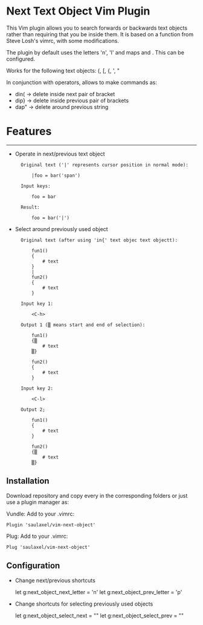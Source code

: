 Next Text Object Vim Plugin
========

This Vim plugin allows you to search forwards or backwards text objects rather than requiring that you be inside them.  It is based on a function from Steve Losh's vimrc, with some modifications.

The plugin by default uses the letters 'n', 'l' and maps <C-l> and <C-h>. This can be configured.

Works for the following text objects:
(, [, {, ', "

In conjunction with operators, allows to make commands as:
 * din(   ->   delete inside next pair of bracket
 * dip}   ->   delete inside previous pair of brackets
 * dap"   ->   delete around previous string

# Features
----------

* Operate in next/previous text object

        Original text ('|' represents cursor position in normal mode):

            |foo = bar('span')

        Input keys:

            foo = bar

        Result:

            foo = bar('|')

* Select around previously used object

        Original text (after using 'in{' text objec text objectt):

            fun1()
            {
                # text
            }
            |
            fun2()
            {
                # text
            }

        Input key 1:

            <C-h>

        Output 1 (▒ means start and end of selection):

            fun1()
            {▒
                # text
            ▒}

            fun2()
            {
                # text
            }

        Input key 2:

            <C-l>

        Output 2;

            fun1()
            {
                # text
            }

            fun2()
            {▒
                # text
            ▒}

Installation
-----------

Download repository and copy every in the corresponding folders or just use a plugin manager as:

Vundle:
Add to your .vimrc:

    Plugin 'saulaxel/vim-next-object'

Plug:
Add to your .vimrc:

    Plug 'saulaxel/vim-next-object'

Configuration
-------------

 * Change next/previous shortcuts

     let g:next_object_next_letter =  'n'
     let g:next_object_prev_letter = 'p'

 * Change shortcuts for selecting previously used objects

     let g:next_object_select_next = "<C-l>"
     let g:next_object_select_prev = "<C-h>"
